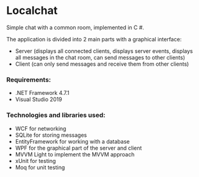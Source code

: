 # Localchat

Simple chat with a common room, implemented in C #.

The application is divided into 2 main parts with a graphical interface:
  - Server (displays all connected clients, displays server events, displays all messages in the chat room, can send messages to other clients)
  - Client (can only send messages and receive them from other clients)

### Requirements:
  - .NET Framework 4.7.1
  - Visual Studio 2019

### Technologies and libraries used:
  - WCF for networking
  - SQLite for storing messages
  - EntityFramework for working with a database
  - WPF for the graphical part of the server and client
  - MVVM Light to implement the MVVM approach
  - xUnit for testing
  - Moq for unit testing